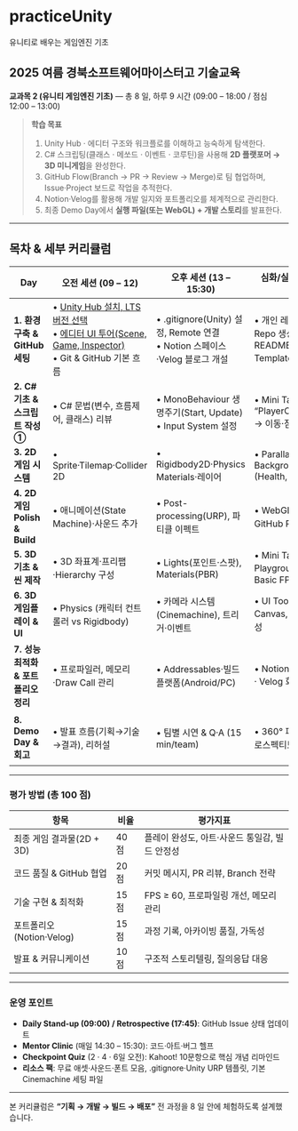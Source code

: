 # practiceUnity
유니티로 배우는 게임엔진 기초

## 2025 여름 경북소프트웨어마이스터고 기술교육

**교과목 2 (유니티 게임엔진 기초)** ― 총 8 일, 하루 9 시간 (09:00 – 18:00 / 점심 12:00 – 13:00)

> **학습 목표**
>
> 1. Unity Hub ‧ 에디터 구조와 워크플로를 이해하고 능숙하게 탐색한다.
> 2. C# 스크립팅(클래스 · 메쏘드 · 이벤트 · 코루틴)을 사용해 **2D 플랫포머 → 3D 미니게임**을 완성한다.
> 3. GitHub Flow(Branch → PR → Review → Merge)로 팀 협업하며, Issue·Project 보드로 작업을 추적한다.
> 4. Notion·Velog를 활용해 개발 일지와 포트폴리오를 체계적으로 관리한다.
> 5. 최종 Demo Day에서 **실행 파일(또는 WebGL) + 개발 스토리**를 발표한다.

---

## 목차 & 세부 커리큘럼

| Day                         | 오전 세션 (09 – 12)                                                                          | 오후 세션 (13 – 15:30)                                              | 심화/실습 (15:30 – 18)                                    | 일일 산출물 · 점검                                     |
| --------------------------- | ---------------------------------------------------------------------------------------- | --------------------------------------------------------------- | ----------------------------------------------------- | ----------------------------------------------- |
| **1. 환경 구축 & GitHub 세팅**    | • [Unity Hub 설치, LTS 버전 선택](https://github.com/isp829/practiceUnity/blob/patch-2/1-1.Unity%20Hub%20%EC%84%A4%EC%B9%98%2C%20LTS%20%EB%B2%84%EC%A0%84%20%EC%84%A0%ED%83%9D.md)<br>• [에디터 UI 투어(Scene, Game, Inspector)](https://github.com/isp829/practiceUnity/tree/patch-2)<br>• Git & GitHub 기본 흐름 | • .gitignore(Unity) 설정, Remote 연결<br>• Notion 스페이스·Velog 블로그 개설 | • 개인 레포 + Org 팀 Repo 생성, README/Issue Template 작성     | ✔ Repo·Project 보드 생성<br>✔ Unity Sample Scene 커밋 |
| **2. C# 기초 & 스크립트 작성 ①**    | • C# 문법(변수, 흐름제어, 클래스) 리뷰                                                                | • MonoBehaviour 생명주기(Start, Update)<br>• Input System 설정        | • Mini Task: “PlayerController.cs” → 이동·점프 구현         | ✔ 캐릭터 이동 기능 PR + 코드리뷰                           |
| **3. 2D 게임 시스템**            | • Sprite·Tilemap·Collider 2D                                                             | • Rigidbody2D·Physics Materials·레이어                             | • Parallax Background, UI (Health, Score)             | ✔ 2D Level 1 완성 & Prefab 정리                     |
| **4. 2D 게임 Polish & Build** | • 애니메이션(State Machine)·사운드 추가                                                            | • Post-processing(URP), 파티클 이펙트                                 | • WebGL 빌드 → GitHub Pages 배포                          | ✔ 2D WebGL 링크<br>✔ Velog Devlog 1편              |
| **5. 3D 기초 & 씬 제작**         | • 3D 좌표계·프리팹·Hierarchy 구성                                                                | • Lights(포인트·스팟), Materials(PBR)                                | • Mini Task: “3D Playground” 씬 + Basic FPS Controller | ✔ 3D 씬 스크린샷 PR                                  |
| **6. 3D 게임플레이 & UI**        | • Physics (캐릭터 컨트롤러 vs Rigidbody)                                                        | • 카메라 시스템(Cinemachine), 트리거·이벤트                                 | • UI Toolkit / Canvas, 게임 루프 완성                       | ✔ 3D 미션 2개 클리어 가능                               |
| **7. 성능 최적화 & 포트폴리오 정리**    | • 프로파일러, 메모리·Draw Call 관리                                                                | • Addressables·빌드 플랫폼(Android/PC)                               | • Notion Case Study · Velog 회고 작성                     | ✔ 빌드 사이즈 < 100 MB<br>✔ 포트폴리오 초안                 |
| **8. Demo Day & 회고**        | • 발표 흐름(기획→기술→결과), 리허설                                                                   | • 팀별 시연 & Q·A (15 min/team)                                     | • 360° 피드백 · 레트로스펙티브                                  | ✔ 최종 Tag v1.0<br>✔ 수료증 & 포트폴리오 완료               |

---

### 평가 방법 (총 100 점)

| 항목                  | 비율   | 평가지표                        |
| ------------------- | ---- | --------------------------- |
| 최종 게임 결과물(2D + 3D)  | 40 점 | 플레이 완성도, 아트·사운드 통일감, 빌드 안정성 |
| 코드 품질 & GitHub 협업   | 20 점 | 커밋 메시지, PR 리뷰, Branch 전략    |
| 기술 구현 & 최적화         | 15 점 | FPS ≥ 60, 프로파일링 개선, 메모리 관리  |
| 포트폴리오(Notion·Velog) | 15 점 | 과정 기록, 아카이빙 품질, 가독성         |
| 발표 & 커뮤니케이션         | 10 점 | 구조적 스토리텔링, 질의응답 대응          |

---

### 운영 포인트

* **Daily Stand-up (09:00) / Retrospective (17:45)**: GitHub Issue 상태 업데이트
* **Mentor Clinic** (매일 14:30 – 15:30): 코드·아트·버그 헬프
* **Checkpoint Quiz** (2 · 4 · 6일 오전): Kahoot! 10문항으로 핵심 개념 리마인드
* **리소스 팩**: 무료 애셋·사운드·폰트 모음, .gitignore·Unity URP 템플릿, 기본 Cinemachine 세팅 파일

---

본 커리큘럼은 **“기획 → 개발 → 빌드 → 배포”** 전 과정을 8 일 안에 체험하도록 설계했습니다.
